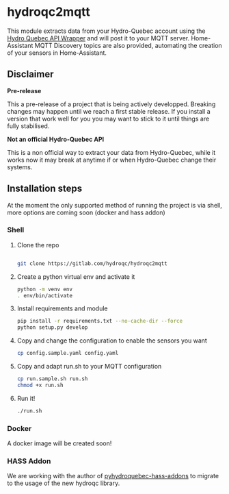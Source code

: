 # hydroqc2mqtt

This module extracts data from your Hydro-Quebec account using the [Hydro Quebec API Wrapper](https://gitlab.com/hydroqc/hydroqc) and will post it to your MQTT server. Home-Assistant MQTT Discovery topics are also provided, automating the creation of your sensors in Home-Assistant.

## Disclaimer

**Pre-release**

This a pre-release of a project that is being actively developped. Breaking changes may happen until we reach a first stable release. If you install a version that work well for you you may want to stick to it until things are fully stabilised.

**Not an official Hydro-Quebec API**

This is a non official way to extract your data from Hydro-Quebec, while it works now it may break at anytime if or when Hydro-Quebec change their systems.

## Installation steps

At the moment the only supported method of running the project is via shell, more options are coming soon (docker and hass addon)

### Shell

1. Clone the repo

   ```bash
   
   git clone https://gitlab.com/hydroqc/hydroqc2mqtt
   ```

2. Create a python virtual env and activate it

   ```bash
   python -m venv env
   . env/bin/activate
   ```

3. Install requirements and module

   ```bash
   pip install -r requirements.txt --no-cache-dir --force
   python setup.py develop
   ```

4. Copy and change the configuration to enable the sensors you want

   ```bash
   cp config.sample.yaml config.yaml
   ```

5. Copy and adapt run.sh to your MQTT configuration

   ```bash
   cp run.sample.sh run.sh
   chmod +x run.sh
   ```

6. Run it!

   ```bash
   ./run.sh
   ```

### Docker

A docker image will be created soon!

### HASS Addon

We are working with the author of [pyhydroquebec-hass-addons](https://github.com/arsenicks/pyhydroquebec-hass-addons) to migrate to the usage of the new hydroqc library.
